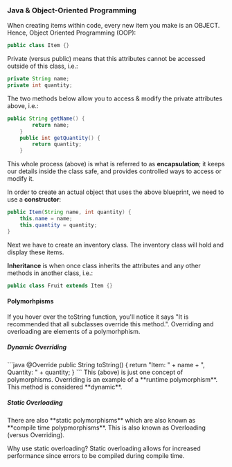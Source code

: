 <h3>Java & Object-Oriented Programming</h3>

When creating items within code, every new item you make is an OBJECT. Hence,
Object Oriented Programming (OOP):

```java
public class Item {}
```

Private (versus public) means that this attributes cannot be accessed outside of
this class, i.e.:

```java
private String name;
private int quantity;
```

The two methods below allow you to access & modify the private attributes above,
i.e.:

```java
public String getName() {
        return name;
    }
    public int getQuantity() {
        return quantity;
    }
```

This whole process (above) is what is referred to as **encapsulation**; it keeps
our details inside the class safe, and provides controlled ways to access or
modify it.

In order to create an actual object that uses the above blueprint, we need to
use a **constructor**:

```java
public Item(String name, int quantity) {
    this.name = name;
    this.quantity = quantity;
}
```

Next we have to create an inventory class. The inventory class will hold and
display these items.

**Inheritance** is when once class inherits the attributes and any other methods
in another class, i.e.:

```java
public class Fruit extends Item {}
```

<h4>Polymorhpisms</h4>
If you hover over the toString function, you'll notice it says "It is recommended that all subclasses override this method.". Overriding and overloading are elements of a  polymorhphism.
<h5>Dynamic Overriding</h5>
```java
@Override
public String toString() {
    return "Item: " + name + ", Quantity: " + quantity;
}
```
This (above) is just one concept of polymorphisms. Overriding is an example of a **runtime polymorphism**. This method is considered **dynamic**.

<h5>Static Overloading</h5>
There are also **static polymorphisms** which are also known as **compile time
polypmorphisms**. This is also known as Overloading (versus Overriding).

Why use static overloading? Static overloading allows for increased performance
since errors to be compiled during compile time.
